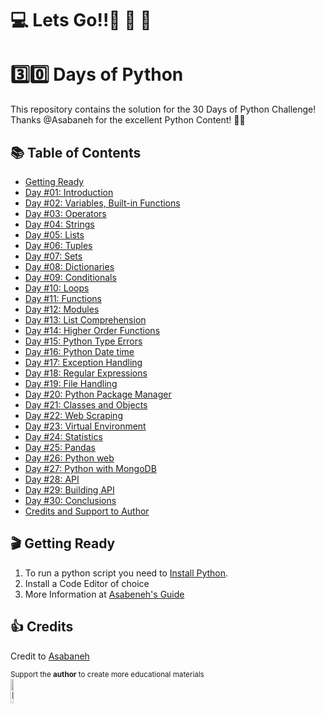 #  💻 Lets Go!!🚀 🚀 🚀 

#  3️⃣0️⃣ Days of Python 

This repository contains the solution for the 30 Days of Python Challenge!
Thanks @Asabaneh for the excellent Python Content! 👋🏻


## 📚 Table of Contents
- [Getting Ready](#--getting-ready)
- [Day #01: Introduction](https://github.com/zidude1234/30_Days_of_Python/tree/main/Day%2001)
- [Day #02: Variables, Built-in Functions](https://github.com/zidude1234/30_Days_of_Python/tree/main/Day%2002)
- [Day #03: Operators](https://github.com/zidude1234/30_Days_of_Python/tree/main/Day03)
- [Day #04: Strings](https://github.com/zidude1234/30_Days_of_Python/tree/main/Day%2004)
- [Day #05: Lists](#Lists)
- [Day #06: Tuples](#Tuples)
- [Day #07: Sets](#Sets)
- [Day #08: Dictionaries](#Dictionaries)
- [Day #09: Conditionals](#Conditionals)
- [Day #10: Loops](#Loops)
- [Day #11: Functions](#Functions)
- [Day #12: Modules](#Modules)
- [Day #13: List Comprehension](#List-Comprehension)
- [Day #14: Higher Order Functions](#Higher-Order-Functions)
- [Day #15: Python Type Errors](#Python-Type-Errors)
- [Day #16: Python Date time](#Python-Date-time)
- [Day #17: Exception Handling](#Exception-Handling)
- [Day #18: Regular Expressions](#Regular-Expressions)
- [Day #19: File Handling](#File-Handling)
- [Day #20: Python Package Manager](#Python-Package-Manager)
- [Day #21: Classes and Objects](#Classes-and-Objects)
- [Day #22: Web Scraping](#Web-Scraping)
- [Day #23: Virtual Environment](#Virtual-Environment)
- [Day #24: Statistics](#Statistics)
- [Day #25: Pandas](#Pandas)
- [Day #26: Python web](#Python-web)
- [Day #27: Python with MongoDB](#Python-with-MongoDB)
- [Day #28: API](#API)
- [Day #29: Building API](#Building-API)
- [Day #30: Conclusions](#Conclusions)
- [Credits and Support to Author](#Credits)


## 🎬  Getting Ready
1. To run a python script you need to [Install Python](https://www.python.org/).
2. Install a Code Editor of choice
3. More Information at [Asabeneh's Guide](https://github.com/Asabeneh/30-Days-Of-Python#environment-setup)


## 👍 Credits
Credit to <a href =  https://github.com/Asabeneh/30-Days-Of-Python>Asabaneh </a>
<div>
<small> Support the <strong>author</strong> to create more educational materials</small> <br />  
<a href = "https://www.paypal.me/asabeneh"><img src='https://raw.githubusercontent.com/Asabeneh/30-Days-Of-Python/master/images/paypal_lg.png' alt='Paypal Logo' style="width:10%"/></a>
</div>
